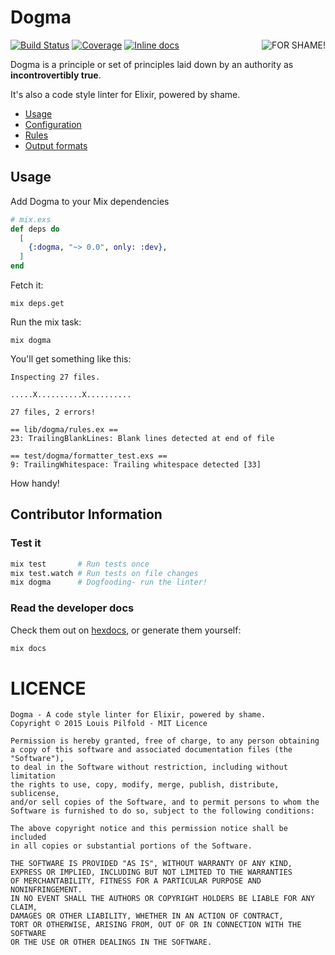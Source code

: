 Dogma
=====

<img src="https://raw.github.com/lpil/dogma/master/docs/for-shame.png" alt="FOR SHAME!" title="SHAME" align="right"/>

[![Build Status](https://travis-ci.org/lpil/dogma.svg?branch=master)](https://travis-ci.org/lpil/dogma)
[![Coverage](https://coveralls.io/repos/lpil/dogma/badge.svg)](https://coveralls.io/r/lpil/dogma)
[![Inline docs](https://inch-ci.org/github/lpil/dogma.svg?branch=master&style=flat)](http://inch-ci.org/github/lpil/dogma)


Dogma is a principle or set of principles laid down by an authority as
**incontrovertibly true**.

It's also a code style linter for Elixir, powered by shame.

* [Usage](#usage)
* [Configuration][config-doc]
* [Rules][rules-doc]
* [Output formats][formatters-doc]

[config-doc]: https://github.com/lpil/dogma/blob/master/docs/configuration.md
[rules-doc]: https://github.com/lpil/dogma/blob/master/docs/rules.md
[formatters-doc]: https://github.com/lpil/dogma/blob/master/docs/formatters.md


## Usage

Add Dogma to your Mix dependencies

```elixir
# mix.exs
def deps do
  [
    {:dogma, "~> 0.0", only: :dev},
  ]
end
```

Fetch it:

```
mix deps.get
```

Run the mix task:

```
mix dogma
```

You'll get something like this:

```
Inspecting 27 files.

.....X..........X..........

27 files, 2 errors!

== lib/dogma/rules.ex ==
23: TrailingBlankLines: Blank lines detected at end of file

== test/dogma/formatter_test.exs ==
9: TrailingWhitespace: Trailing whitespace detected [33]
```

How handy!


## Contributor Information

### Test it

```sh
mix test       # Run tests once
mix test.watch # Run tests on file changes
mix dogma      # Dogfooding- run the linter!
```


### Read the developer docs

Check them out on [hexdocs][hexdocs-dogma], or generate them yourself:

[hexdocs-dogma]: http://hexdocs.pm/dogma/extra-api-reference.html

```sh
mix docs
```


# LICENCE

```
Dogma - A code style linter for Elixir, powered by shame.
Copyright © 2015 Louis Pilfold - MIT Licence

Permission is hereby granted, free of charge, to any person obtaining
a copy of this software and associated documentation files (the "Software"),
to deal in the Software without restriction, including without limitation
the rights to use, copy, modify, merge, publish, distribute, sublicense,
and/or sell copies of the Software, and to permit persons to whom the
Software is furnished to do so, subject to the following conditions:

The above copyright notice and this permission notice shall be included
in all copies or substantial portions of the Software.

THE SOFTWARE IS PROVIDED "AS IS", WITHOUT WARRANTY OF ANY KIND,
EXPRESS OR IMPLIED, INCLUDING BUT NOT LIMITED TO THE WARRANTIES
OF MERCHANTABILITY, FITNESS FOR A PARTICULAR PURPOSE AND NONINFRINGEMENT.
IN NO EVENT SHALL THE AUTHORS OR COPYRIGHT HOLDERS BE LIABLE FOR ANY CLAIM,
DAMAGES OR OTHER LIABILITY, WHETHER IN AN ACTION OF CONTRACT,
TORT OR OTHERWISE, ARISING FROM, OUT OF OR IN CONNECTION WITH THE SOFTWARE
OR THE USE OR OTHER DEALINGS IN THE SOFTWARE.
```
